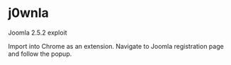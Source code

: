 j0wnla
======

Joomla 2.5.2 exploit

Import into Chrome as an extension. Navigate to Joomla registration page and follow the popup.